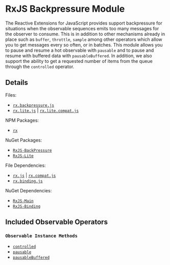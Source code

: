 # RxJS Backpressure Module #

The Reactive Extensions for JavaScript provides support backpressure for situations when the observable sequences emits too many messages for the observer to consume.  This is in addition to other mechanisms already in place such as `buffer`, `throttle`, `sample` among other operators which allow you to get messages every so often, or in batches.  This module allows you to pause and resume a hot observable with `pausable` and to pause and resume with buffered data with `pausableBuffered`.  In addition, we also support the ability to get a requested number of items from the queue through the `controlled` operator.

## Details ##

Files:
- [`rx.backpressure.js`](https://github.com/Reactive-Extensions/RxJS/blob/master/dist/rx.backpressure.js)
- [`rx.lite.js`](https://github.com/Reactive-Extensions/RxJS/blob/master/dist/rx.lite.js) | [`rx.lite.compat.js`](https://github.com/Reactive-Extensions/RxJS/blob/master/dist/rx.lite.compat.js)

NPM Packages:
- [`rx`](https://www.npmjs.org/package/rx)

NuGet Packages:
- [`RxJS-BackPressure`](http://www.nuget.org/packages/RxJS-Backpressure/)
- [`RxJS-Lite`](http://www.nuget.org/packages/RxJS-Lite/)

File Dependencies:
- [`rx.js`](https://github.com/Reactive-Extensions/RxJS/blob/master/dist/rx.js) | [`rx.compat.js`](https://github.com/Reactive-Extensions/RxJS/blob/master/dist/rx.compat.js)
- [`rx.binding.js`](https://github.com/Reactive-Extensions/RxJS/blob/master/dist/rx.binding.js)

NuGet Dependencies:
- [`RxJS-Main`](http://www.nuget.org/packages/RxJS-Main/)
- [`RxJS-Binding`](http://www.nuget.org/packages/RxJS-Binding/)

## Included Observable Operators ##

### `Observable Instance Methods`
- [`controlled`](../api/core/operators/controlled.md)
- [`pausable`](../api/core/operators/pausable.md)
- [`pausableBuffered`](../api/core/operators/pausablebuffered.md)
